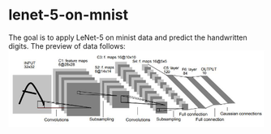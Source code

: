 # lenet-5-on-mnist

The goal is to apply LeNet-5 on minist data and predict the handwritten digits. The preview of data follows:  
![](images/LeNet_Original_Image.JPG)
